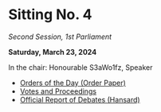 # Sitting No. 4

_Second Session, 1st Parliament_

**Saturday, March 23, 2024**

In the chair: Honourable S3aWo1fz, Speaker

- [Orders of the Day (Order Paper)]([./Orders%20of%20the%20Day.pdf](https://github.com/British-Columbia/Legislative-Assembly/blob/main/1st%20Parliament/Sittings/No.%204/Orders%20of%20the%20Day.pdf))
- [Votes and Proceedings](https://github.com/British-Columbia/Legislative-Assembly/blob/main/1st%20Parliament/Sittings/No.%204/Votes%20and%20Proceedings.pdf)
- [Official Report of Debates (Hansard)](https://github.com/British-Columbia/Legislative-Assembly/blob/main/1st%20Parliament/Sittings/No.%204/Official%20Report%20of%20Debates.pdf)

